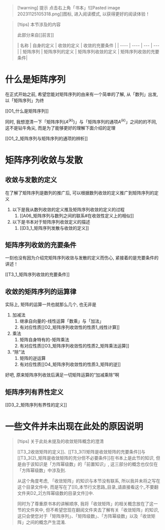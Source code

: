 >[!warning] 提示
>点击右上角「书本」![[Pasted image 20231125105318.png]]图标, 进入阅读模式, 以获得更好的阅读体验！

>[!tips] 本节涉及的内容
>
>此部分来自[[前言]]
>
>| 名称 |  自身的定义   | 收敛的定义  | 收敛的充要条件 |
|  ----  | ----  | --- | --- |
| 矩阵序列 | 矩阵序列的定义  | 矩阵序列收敛的定义 | 矩阵序列收敛的充要条件|
# 什么是矩阵序列

在正式开始之前, 希望您能对矩阵序列的由来有一个简单的了解, 从「数列」出发, 以「矩阵序列」为终

[[O1_什么是矩阵序列]]

同时, 我想澄清一下「矩阵序列$\{A^{(k)}\}$」与「矩阵序列的通项$A^{(k)}$」之间的的不同, 这不是钻牛角尖, 而是为了能够更好的理解下面介绍的定理

[[O1_2_矩阵序列与矩阵序列的通项的辨析]]
# 矩阵序列收敛与发散

## 收敛与发散的定义

在了解了矩阵序列是数列的推广后, 可以根据数列收敛的定义推广到矩阵序列的定义
1. 以下是我从数列收敛的定义推及矩阵序列收敛的定义的过程
	1. [[A06_矩阵序列与数列之间的联系#在收敛性定义上的相似]]
2. 以下是书本对于矩阵序列收敛定义的描述
	1. [[D3_1_矩阵序列发散与收敛的定义]]

## 矩阵序列收敛的充要条件

一刻也没有因为介绍完矩阵序列收敛与发散的定义而伤心, 紧接着的是充要条件的讲述！

[[T3_1_矩阵序列收敛的充要条件]]

## 收敛的矩阵序列的运算律

实际上, 矩阵的运算一共也就那么几个, 也无非是
1. 加减法
	1. 继承自向量的-线性运算「数乘」与「加法」
	2. 有对应性质[[O2_矩阵序列收敛性的性质1_线性计算]]
2. 乘法
	1. 矩阵自身特有的-矩阵乘法
	2. 有对应性质[[O3_矩阵序列收敛性的性质2_矩阵乘法运算]]
3. “除”法
	1. 矩阵的逆运算
	2. 有对应性质[[O4_矩阵序列收敛性的性质3_矩阵的逆]]

好吧, 原来矩阵序列收敛后满足一切矩阵运算的“加减乘除”啊

## 矩阵序列有界性定义

[[D3_2_矩阵序列有界性的定义]]



# 一些文件并未出现在此处的原因说明

>[!tips] 关于此处未提及的收敛矩阵概念的澄清
> 
> [[T3_2收敛矩阵的定义]]、[[T3_3(1)矩阵是收敛矩阵的充要条件]]与[[T3_3(2)_矩阵是收敛矩阵的充分但不必要条件]]在书本上是此节的知识, 但是由于该知识是「方阵幂级数」的「前置知识」,  这三部分的概念也仅仅在「方阵幂级数」中涉及到. 
> 
> 从这个角度考虑, 「收敛矩阵」的知识与本节没有联系, 所以我并未将之写在这个目录文件中, 而是写在了[[0_本节行文思路_目录_请直接看这个_不要翻文件夹D2_2|方阵幂级数的目录文件]]中. 
> 
> 同时为了尊重原书本的讲解顺序, 我将「收敛矩阵」的相关概念放在了这一节的文件夹中, 但不希望您现在翻阅文件夹去了解有关「收敛矩阵」的知识, 这只会使您对于「矩阵序列」、「矩阵级数」、「方阵幂级数」以及「收敛矩阵」之间的概念产生混淆.